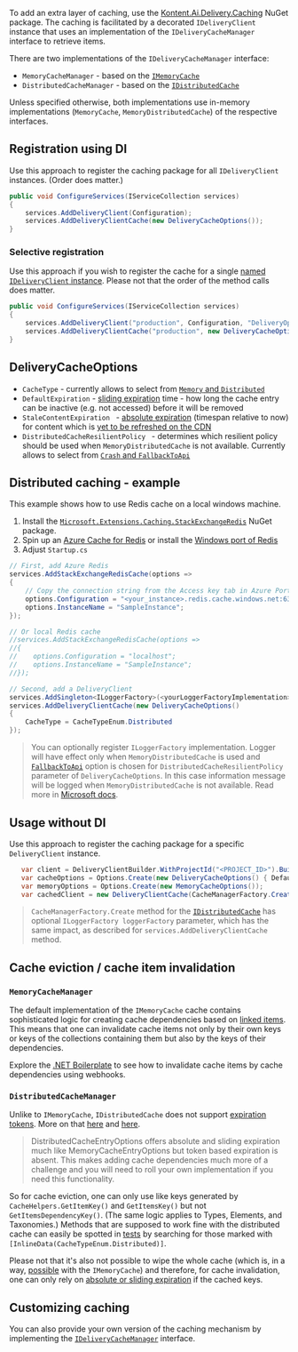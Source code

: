 To add an extra layer of caching, use the [Kontent.Ai.Delivery.Caching](https://www.nuget.org/packages/Kontent.Ai.Delivery.Caching) NuGet package. The caching is facilitated by a decorated `IDeliveryClient` instance that uses an implementation of the `IDeliveryCacheManager` interface to retrieve items.

There are two implementations of the `IDeliveryCacheManager` interface:
- `MemoryCacheManager` - based on the [`IMemoryCache`](https://docs.microsoft.com/en-us/aspnet/core/performance/caching/memory)
- `DistributedCacheManager` - based on the [`IDistributedCache`](https://docs.microsoft.com/en-us/aspnet/core/performance/caching/distributed)

Unless specified otherwise, both implementations use in-memory implementations (`MemoryCache`, `MemoryDistributedCache`) of the respective interfaces.

## Registration using DI

Use this approach to register the caching package for all `IDeliveryClient` instances. (Order does matter.)

```csharp
public void ConfigureServices(IServiceCollection services)
{
    services.AddDeliveryClient(Configuration);
    services.AddDeliveryClientCache(new DeliveryCacheOptions());
}
```

### Selective registration
Use this approach if you wish to register the cache for a single [named `IDeliveryClient` instance](../configuration/multiple-delivery-clients.md). Please not that the order of the method calls does matter.

```csharp
public void ConfigureServices(IServiceCollection services)
{
    services.AddDeliveryClient("production", Configuration, "DeliveryOptions1");
    services.AddDeliveryClientCache("production", new DeliveryCacheOptions());
}
```

## DeliveryCacheOptions

- `CacheType` - currently allows to select from [`Memory` and `Distributed`](../../Kontent.Ai.Delivery.Caching/CacheTypeEnum.cs)
- `DefaultExpiration` - [sliding expiration](https://docs.microsoft.com/en-us/dotnet/api/microsoft.extensions.caching.memory.memorycacheentryextensions.setslidingexpiration) time - how long the cache entry can be inactive (e.g. not accessed) before it will be removed
- `StaleContentExpiration ` - [absolute expiration](https://docs.microsoft.com/en-us/dotnet/api/microsoft.extensions.caching.memory.cacheentryextensions.setabsoluteexpiration) (timespan relative to now) for content which is [yet to be refreshed on the CDN](https://github.com/kontent-ai/boilerplate-net/issues/94#issuecomment-602688995)
- `DistributedCacheResilientPolicy ` - determines which resilient policy should be used when `MemoryDistributedCache` is not available. Currently allows to select from [`Crash` and `FallbackToApi`](../../Kontent.Ai.Delivery.Caching/DistributedCacheResilientPolicy.cs)

## Distributed caching - example
This example shows how to use Redis cache on a local windows machine.

1. Install the [`Microsoft.Extensions.Caching.StackExchangeRedis`](https://www.nuget.org/packages/Microsoft.Extensions.Caching.StackExchangeRedis/) NuGet package.
2. Spin up an [Azure Cache for Redis](https://azure.microsoft.com/en-us/services/cache/) or install the [Windows port of Redis](https://github.com/tporadowski/redis/releases)
3. Adjust `Startup.cs`
```csharp
// First, add Azure Redis
services.AddStackExchangeRedisCache(options =>
{
    // Copy the connection string from the Access key tab in Azure Portal
    options.Configuration = "<your_instance>.redis.cache.windows.net:6380,password=<your_pwd>,ssl=True,abortConnect=False";
    options.InstanceName = "SampleInstance";
});

// Or local Redis cache
//services.AddStackExchangeRedisCache(options =>
//{
//    options.Configuration = "localhost";
//    options.InstanceName = "SampleInstance";
//});

// Second, add a DeliveryClient
services.AddSingleton<ILoggerFactory>(<yourLoggerFactoryImplementation>); //optional registration of ILoggerFactory
services.AddDeliveryClientCache(new DeliveryCacheOptions()
{
    CacheType = CacheTypeEnum.Distributed
});
```
> You can optionally register `ILoggerFactory` implementation. Logger will have effect only when `MemoryDistributedCache` is used and [`FallbackToApi`](../../Kontent.Ai.Delivery.Caching/DistributedCacheResilientPolicy.cs) option is chosen for `DistributedCacheResilientPolicy` parameter of `DeliveryCacheOptions`. In this case information message will be logged when `MemoryDistributedCache` is not available.
Read more in [Microsoft docs](https://docs.microsoft.com/en-us/aspnet/core/performance/caching/distributed).

## Usage without DI

Use this approach to register the caching package for a specific `DeliveryClient` instance.

```csharp
   var client = DeliveryClientBuilder.WithProjectId("<PROJECT_ID>").Build();           
   var cacheOptions = Options.Create(new DeliveryCacheOptions() { DefaultExpiration = new TimeSpan(2, 0, 0) }) ;
   var memoryOptions = Options.Create(new MemoryCacheOptions());
   var cachedClient = new DeliveryClientCache(CacheManagerFactory.Create(new MemoryCache(memoryOptions), cacheOptions), client);
```
> `CacheManagerFactory.Create` method for the [`IDistributedCache`](https://docs.microsoft.com/en-us/aspnet/core/performance/caching/distributed) has optional `ILoggerFactory loggerFactory` parameter, which has the same impact, as described for `services.AddDeliveryClientCache` method.

## Cache eviction / cache item invalidation

### `MemoryCacheManager`
The default implementation of the `IMemoryCache` cache contains sophisticated logic for creating cache dependencies based on [linked items](https://docs.kontent.ai/tutorials/develop-apps/get-content/linked-items-and-subpages). This means that one can invalidate cache items not only by their own keys or keys of the collections containing them but also by the keys of their dependencies.

Explore the [.NET Boilerplate](https://github.com/kontent-ai/boilerplate-net/src/content/Kontent.Ai.Boilerplate/Areas/WebHooks/Controllers/WebhooksController.cs) to see how to invalidate cache items by cache dependencies using webhooks.

### `DistributedCacheManager`

Unlike to `IMemoryCache`, `IDistributedCache` does not support [expiration tokens](https://docs.microsoft.com/en-us/dotnet/api/microsoft.extensions.caching.memory.memorycacheentryextensions.addexpirationtoken?view=dotnet-plat-ext-3.1). More on that [here](https://www.devtrends.co.uk/blog/custom-response-caching-in-asp.net-core-with-cache-invalidation) and [here](https://www.devtrends.co.uk/blog/a-guide-to-caching-in-asp.net-core).

> DistributedCacheEntryOptions offers absolute and sliding expiration much like MemoryCacheEntryOptions but token based expiration is absent. This makes adding cache dependencies much more of a challenge and you will need to roll your own implementation if you need this functionality.

So for cache eviction, one can only use like keys generated by `CacheHelpers.GetItemKey()` and `GetItemsKey()` but not `GetItemsDependencyKey()`. (The same logic applies to Types, Elements, and Taxonomies.) Methods that are supposed to work fine with the distributed cache can easily be spotted in [tests](https://github.com/kontent-ai/delivery-sdk-net/Kontent.Ai.Delivery.Caching.Tests/DeliveryClientCacheTests.cs) by searching for those marked with `[InlineData(CacheTypeEnum.Distributed)]`.

Please not that it's also not possible to wipe the whole cache (which is, in a way, [possible](https://stackoverflow.com/a/45543023/1332034) with the `IMemoryCache`) and therefore, for cache invalidation, one can only rely on [absolute or sliding expiration](https://docs.microsoft.com/en-us/dotnet/api/microsoft.extensions.caching.distributed.distributedcacheentryoptions?view=dotnet-plat-ext-3.1) if the cached keys.


## Customizing caching

You can also provide your own version of the caching mechanism by implementing the [`IDeliveryCacheManager`](https://github.com/kontent-ai/delivery-sdk-net/Kontent.Ai.Delivery.Abstractions/IDeliveryCacheManager.cs) interface.